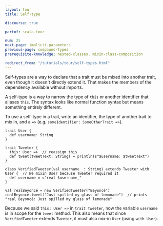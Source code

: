 ```yaml
---
layout: tour
title: Self-type

discourse: true

partof: scala-tour

num: 25
next-page: implicit-parameters
previous-page: compound-types
prerequisite-knowledge: nested-classes, mixin-class-composition

redirect_from: "/tutorials/tour/self-types.html"
---
```

Self-types are a way to declare that a trait must be mixed into another trait, even though it doesn't directly extend it. That makes the members of the dependency available without imports.

A self-type is a way to narrow the type of `this` or another identifier that aliases `this`. The syntax looks like normal function syntax but means something entirely different.

To use a self-type in a trait, write an identifier, the type of another trait to mix in, and a `=>` (e.g. `someIdentifier: SomeOtherTrait =>`).
```tut
trait User {
  def username: String
}

trait Tweeter {
  this: User =>  // reassign this
  def tweet(tweetText: String) = println(s"$username: $tweetText")
}

class VerifiedTweeter(val username_ : String) extends Tweeter with User {  // We mixin User because Tweeter required it
  def username = s"real $username_"
}

val realBeyoncé = new VerifiedTweeter("Beyoncé")
realBeyoncé.tweet("Just spilled my glass of lemonade")  // prints "real Beyoncé: Just spilled my glass of lemonade"
```

Because we said `this: User =>` in `trait Tweeter`, now the variable `username` is in scope for the `tweet` method. This also means that since `VerifiedTweeter` extends `Tweeter`, it must also mix-in `User` (using `with User`).
